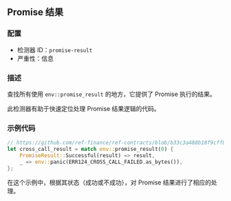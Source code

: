 
## Promise 结果

### 配置

* 检测器 ID：`promise-result`
* 严重性：信息

### 描述

查找所有使用 `env::promise_result` 的地方，它提供了 Promise 执行的结果。

此检测器有助于快速定位处理 Promise 结果逻辑的代码。

### 示例代码

```rust
// https://github.com/ref-finance/ref-contracts/blob/b33c3a488b18f9cff82a3fdd53bf65d6aac09e15/ref-exchange/src/lib.rs#L434
let cross_call_result = match env::promise_result(0) {
    PromiseResult::Successful(result) => result,
    _ => env::panic(ERR124_CROSS_CALL_FAILED.as_bytes()),
};
```

在这个示例中，根据其状态（成功或不成功），对 Promise 结果进行了相应的处理。